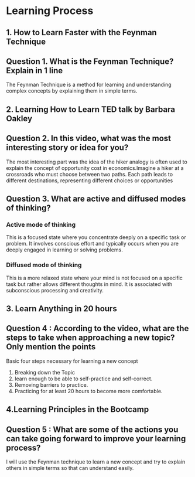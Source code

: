 # Learning Process

## 1. How to Learn Faster with the Feynman Technique

## Question 1. What is the Feynman Technique? Explain in 1 line

The Feynman Technique is a method for learning and understanding complex concepts by explaining them in simple terms.

## 2. Learning How to Learn TED talk by Barbara Oakley

## Question 2. In this video, what was the most interesting story or idea for you?

The most interesting part was the idea of the hiker analogy is often used to explain the concept of opportunity cost in economics.Imagine a hiker at a crossroads who must choose between two paths. Each path leads to different destinations, representing different choices or opportunities

## Question 3. What are active and diffused modes of thinking?

### Active mode of thinking

This is a focused state where you concentrate deeply on a specific task or problem. It involves conscious effort and typically occurs when you are deeply engaged in learning or solving problems.

### Diffused mode of thinking

This is a more relaxed state where your mind is not focused on a specific task but rather allows different thoughts in mind. It is associated with subconscious processing and creativity.

## 3. Learn Anything in 20 hours

## Question 4 : According to the video, what are the steps to take when approaching a new topic? Only mention the points

Basic four steps necessary for learning a new concept

1. Breaking down the Topic
2. learn enough to be able to self-practice and self-correct.
3. Removing barriers to practice.
4. Practicing for at least 20 hours to become more comfortable.

## 4.Learning Principles in the Bootcamp

## Question 5 : What are some of the actions you can take going forward to improve your learning process?

I will use the Feynman technique to learn a new concept and try to explain others in simple terms so that can understand easily.
